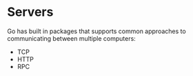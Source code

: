 # Servers

Go has built in packages that supports common approaches to communicating between multiple computers: 
 - TCP
 - HTTP
 - RPC